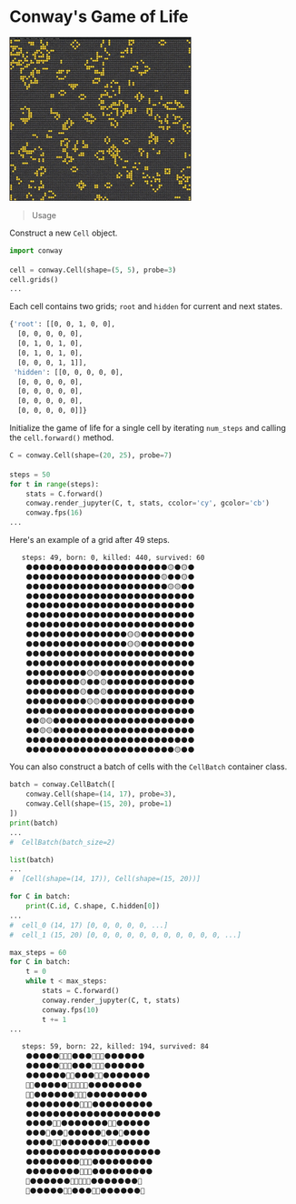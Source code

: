 # Conway's Game of Life

![game-of-life-demo](src/demo.gif)

> Usage

Construct a new `Cell` object.

```python
import conway

cell = conway.Cell(shape=(5, 5), probe=3)
cell.grids()
...
```

Each cell contains two grids; `root` and `hidden` for current and next states.

```bash
{'root': [[0, 0, 1, 0, 0],
  [0, 0, 0, 0, 0],
  [0, 1, 0, 1, 0],
  [0, 1, 0, 1, 0],
  [0, 0, 0, 1, 1]],
 'hidden': [[0, 0, 0, 0, 0],
  [0, 0, 0, 0, 0],
  [0, 0, 0, 0, 0],
  [0, 0, 0, 0, 0],
  [0, 0, 0, 0, 0]]}
```

Initialize the game of life for a single cell by iterating `num_steps` and calling the `cell.forward()` method.

```python
C = conway.Cell(shape=(20, 25), probe=7)

steps = 50
for t in range(steps):
    stats = C.forward()
    conway.render_jupyter(C, t, stats, ccolor='cy', gcolor='cb')
    conway.fps(16)
...
```

Here's an example of a grid after 49 steps.

```markdown
   steps: 49, born: 0, killed: 440, survived: 60
    ⚫⚫⚫⚫⚫⚫⚫⚫⚫⚫⚫⚫⚫⚫⚫⚫⚫⚫⚫⚫⚫🟡⚫🟡⚫
    ⚫⚫⚫⚫⚫⚫⚫⚫⚫⚫⚫⚫⚫⚫⚫⚫⚫⚫⚫⚫🟡⚫⚫🟡⚫
    ⚫⚫⚫⚫⚫⚫⚫⚫⚫⚫⚫⚫⚫⚫⚫⚫⚫⚫⚫⚫⚫🟡🟡⚫⚫
    ⚫⚫⚫⚫⚫⚫⚫⚫⚫⚫⚫⚫⚫⚫⚫⚫⚫⚫⚫⚫⚫⚫⚫⚫⚫
    ⚫⚫⚫⚫⚫⚫⚫⚫⚫⚫⚫⚫⚫⚫⚫⚫⚫⚫⚫⚫⚫⚫⚫⚫⚫
    ⚫⚫⚫⚫⚫⚫⚫⚫⚫⚫⚫⚫⚫⚫⚫⚫⚫⚫⚫⚫⚫⚫⚫⚫⚫
    ⚫⚫⚫⚫⚫⚫⚫⚫⚫⚫⚫⚫⚫⚫⚫⚫⚫⚫⚫⚫⚫⚫⚫⚫⚫
    ⚫⚫⚫⚫⚫⚫⚫⚫⚫⚫⚫⚫⚫⚫⚫🟡🟡⚫⚫⚫⚫⚫⚫⚫⚫
    ⚫⚫⚫⚫⚫⚫⚫⚫⚫⚫⚫⚫⚫⚫⚫🟡🟡⚫⚫⚫⚫⚫⚫⚫⚫
    ⚫⚫⚫⚫⚫⚫⚫⚫⚫⚫⚫⚫⚫⚫⚫⚫⚫⚫⚫⚫⚫⚫⚫⚫⚫
    ⚫⚫⚫⚫⚫⚫⚫⚫⚫⚫⚫⚫⚫⚫⚫⚫⚫⚫⚫⚫⚫⚫⚫⚫⚫
    ⚫⚫⚫⚫⚫⚫⚫⚫⚫🟡🟡⚫⚫⚫⚫⚫⚫⚫⚫⚫⚫⚫⚫⚫⚫
    ⚫⚫⚫⚫⚫⚫⚫⚫🟡⚫⚫🟡⚫⚫⚫⚫⚫⚫⚫⚫⚫⚫⚫⚫⚫
    ⚫⚫⚫⚫⚫⚫⚫⚫🟡⚫⚫🟡⚫⚫⚫⚫⚫⚫⚫⚫⚫⚫⚫⚫⚫
    ⚫⚫⚫⚫⚫⚫⚫⚫⚫🟡🟡⚫⚫⚫⚫⚫⚫⚫⚫⚫⚫⚫⚫⚫⚫
    ⚫⚫⚫⚫⚫⚫⚫⚫⚫⚫⚫⚫⚫⚫⚫⚫⚫⚫⚫⚫⚫⚫⚫⚫⚫
    ⚫⚫🟡🟡⚫⚫⚫⚫⚫⚫⚫⚫⚫⚫⚫⚫⚫⚫⚫⚫⚫⚫⚫⚫⚫
    ⚫⚫🟡🟡⚫⚫⚫⚫⚫⚫⚫⚫⚫⚫⚫⚫⚫⚫⚫⚫⚫⚫⚫⚫⚫
    ⚫⚫⚫⚫⚫⚫⚫⚫⚫⚫⚫⚫⚫⚫⚫⚫⚫⚫⚫⚫⚫⚫⚫⚫⚫
    ⚫⚫⚫⚫⚫⚫⚫⚫⚫⚫⚫⚫⚫⚫⚫⚫⚫⚫⚫⚫⚫⚫🟡⚫⚫
```

You can also construct a batch of cells with the `CellBatch` container class.

```python
batch = conway.CellBatch([
    conway.Cell(shape=(14, 17), probe=3),
    conway.Cell(shape=(15, 20), probe=1)
])
print(batch)
...
#  CellBatch(batch_size=2)
```

```python
list(batch)
...
#  [Cell(shape=(14, 17)), Cell(shape=(15, 20))]
```

```python
for C in batch:
    print(C.id, C.shape, C.hidden[0])
...
#  cell_0 (14, 17) [0, 0, 0, 0, 0, ...]
#  cell_1 (15, 20) [0, 0, 0, 0, 0, 0, 0, 0, 0, 0, 0, ...]
```

```python
max_steps = 60
for C in batch:
    t = 0
    while t < max_steps:
        stats = C.forward()
        conway.render_jupyter(C, t, stats)
        conway.fps(10)
        t += 1
...
```

```markdown
   steps: 59, born: 22, killed: 194, survived: 84
    ⚫⚫⚫⚫⚫🔴🔴🔴⚫⚫⚫🔴🔴🔴⚫⚫⚫⚫⚫⚫
    ⚫⚫⚫⚫⚫🔴🔴🔴⚫⚫⚫🔴🔴🔴⚫⚫⚫⚫⚫⚫
    ⚫⚫⚫⚫⚫⚫🔴🔴⚫⚫⚫🔴🔴⚫⚫⚫⚫⚫⚫⚫
    🔴🔴⚫⚫⚫⚫⚫🔴🔴🔴🔴🔴⚫⚫⚫⚫⚫⚫⚫⚫
    🔴🔴⚫⚫⚫⚫⚫⚫🔴🔴🔴⚫⚫⚫⚫⚫⚫⚫⚫⚫
    ⚫⚫⚫⚫⚫⚫⚫⚫🔴🔴🔴⚫⚫⚫⚫⚫⚫⚫⚫⚫
    ⚫⚫⚫⚫⚫⚫⚫⚫⚫⚫⚫⚫⚫⚫⚫⚫⚫⚫⚫⚫
    ⚫⚫⚫⚫🔴🔴⚫⚫⚫⚫⚫⚫⚫🔴🔴⚫⚫⚫⚫⚫
    ⚫⚫⚫🔴⚫⚫🔴⚫⚫⚫⚫⚫🔴⚫⚫🔴⚫⚫⚫⚫
    ⚫⚫⚫⚫🔴🔴⚫⚫⚫⚫⚫⚫⚫🔴🔴⚫⚫⚫⚫⚫
    ⚫⚫⚫⚫⚫⚫⚫⚫⚫⚫⚫⚫⚫⚫⚫⚫⚫⚫⚫⚫
    ⚫⚫⚫⚫⚫⚫⚫⚫🔴🔴🔴⚫⚫⚫⚫⚫⚫⚫⚫⚫
    ⚫⚫⚫⚫⚫⚫⚫⚫🔴🔴🔴⚫⚫⚫⚫⚫⚫⚫⚫⚫
    🔴⚫⚫⚫⚫⚫⚫🔴🔴🔴🔴🔴⚫⚫⚫⚫⚫⚫⚫🔴
    🔴⚫⚫⚫⚫⚫🔴🔴⚫⚫⚫🔴🔴⚫⚫⚫⚫⚫⚫🔴
```
